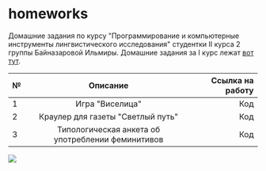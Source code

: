 # homeworks
Домашние задания по курсу "Программирование и компьютерные инструменты лингвистического исследования" студентки II курса 2 группы Байназаровой Ильмиры. Домашние задания за I курс лежат [вот тут](https://github.com/goldenmaknae/goldenrep).

№|Описание|Ссылка на работу
---|:---:|---:
1|Игра "Виселица"|Код
2|Краулер для газеты "Светлый путь"|Код
3|Типологическая анкета об употреблении феминитивов|Код

![](http://cs409822.vk.me/v409822332/658a/powJxVoDwgs.jpg)
